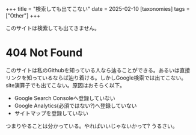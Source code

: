 +++
title = "検索しても出てこない"
date = 2025-02-10
[taxonomies]
tags = ["Other"]
+++

このサイトは検索しても出てきません。

<!-- more -->

# 404 Not Found
このサイトは私のGithubを知っている人なら辿ることができる。あるいは直接リンクを知っているならば辿り着ける。しかしGoogle検索では出てこない。site演算子でも出てこない。原因はおそらく以下。
- Google Search Consoleへ登録していない
- Google Analytics(必須ではない?)へ登録していない
- サイトマップを登録していない

つまりやることは分かっている。やればいいじゃないかって? うるさい。

